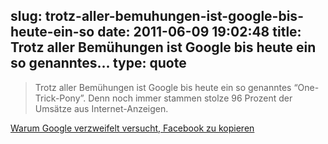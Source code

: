 slug: trotz-aller-bemuhungen-ist-google-bis-heute-ein-so
date: 2011-06-09 19:02:48
title: Trotz aller Bemühungen ist Google bis heute ein so genanntes...
type: quote
---

> Trotz aller Bemühungen ist Google bis heute ein so genanntes “One-Trick-Pony”. Denn noch immer stammen stolze 96 Prozent der Umsätze aus Internet-Anzeigen.

[Warum Google verzweifelt versucht, Facebook zu kopieren](http://www.wiwo.de/blogs/look-at-it/2011/06/09/google-kopie-facebook/)
